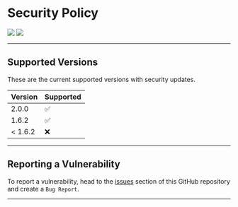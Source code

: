 # Security Policy

![](https://img.shields.io/npm/v/create-better-vite?style=flat-square&logo=npm&color=ff0000) ![](https://img.shields.io/npm/v/create-better-vite/dev?style=flat-square&logo=npm&color=brightgreen)

---

## Supported Versions

These are the current supported versions with security updates.

| Version | Supported          |
| ------- | ------------------ |
| 2.0.0   | :white_check_mark: |
| 1.6.2   | :white_check_mark: |
| < 1.6.2   | :x:                |

---

## Reporting a Vulnerability

To report a vulnerability, head to the [issues](https://github.com/FixedTemplateProject/create-better-vite/issues) section of this GitHub repository and create a `Bug Report`.

---
